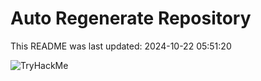 # Auto Regenerate Repository

This README was last updated: 2024-10-22 05:51:20

 ![TryHackMe](https://tryhackme.com/badge/533634)